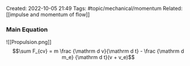 Created: 2022-10-05 21:49
Tags: #topic/mechanical/momentum
Related: [[impulse and momentum of flow]]

### Main Equation
![[Propulsion.png]]
$$\sum F_{cv} = m \frac {\mathrm d v}{\mathrm d t} - \frac {\mathrm d m_e} {\mathrm d t}(v + v_e)$$

